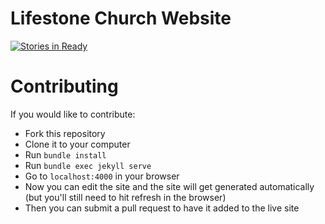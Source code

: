 # Lifestone Church Website

[![Stories in Ready](https://badge.waffle.io/Mountainview-WebDesign/lifestonechurch.png?label=ready&title=Ready)](http://waffle.io/Mountainview-WebDesign/lifestonechurch)

# Contributing

If you would like to contribute:

* Fork this repository
* Clone it to your computer
* Run `bundle install`
* Run `bundle exec jekyll serve`
* Go to `localhost:4000` in your browser
* Now you can edit the site and the site will get generated automatically (but you'll still need to hit refresh in the browser)
* Then you can submit a pull request to have it added to the live site
